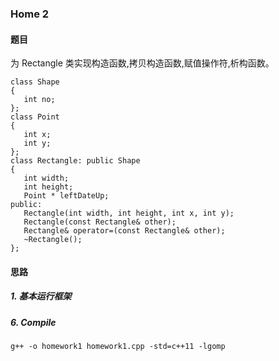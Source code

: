 ### Home 2

#### 题目

为 Rectangle 类实现构造函数,拷贝构造函数,赋值操作符,析构函数。
```
class Shape
{                   
   int no;
};              
class Point
{
   int x;
   int y;
};              
class Rectangle: public Shape
{
   int width;
   int height;
   Point * leftDateUp;
public:
   Rectangle(int width, int height, int x, int y);
   Rectangle(const Rectangle& other);
   Rectangle& operator=(const Rectangle& other);
   ~Rectangle();         
};
```

#### 思路

##### 1. 基本运行框架

##### 6. Compile
```
g++ -o homework1 homework1.cpp -std=c++11 -lgomp
```